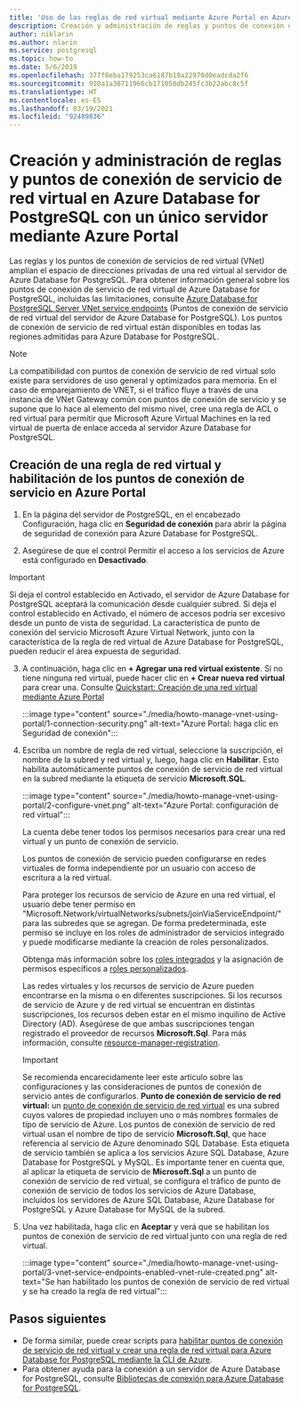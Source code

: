 ```yaml
---
title: 'Uso de las reglas de red virtual mediante Azure Portal en Azure Database for PostgreSQL: servidor único'
description: Creación y administración de reglas y puntos de conexión de servicio de red virtual en Azure Database for PostgreSQL con un único servidor mediante Azure Portal
author: niklarin
ms.author: nlarin
ms.service: postgresql
ms.topic: how-to
ms.date: 5/6/2019
ms.openlocfilehash: 377f8eba179253ca6187b10a22970d0eadcda2f6
ms.sourcegitcommit: 910a1a38711966cb171050db245fc3b22abc8c5f
ms.translationtype: HT
ms.contentlocale: es-ES
ms.lasthandoff: 03/19/2021
ms.locfileid: "92489836"
---
```

# <a name="create-and-manage-vnet-service-endpoints-and-vnet-rules-in-azure-database-for-postgresql---single-server-by-using-the-azure-portal"></a>Creación y administración de reglas y puntos de conexión de servicio de red virtual en Azure Database for PostgreSQL con un único servidor mediante Azure Portal
Las reglas y los puntos de conexión de servicios de red virtual (VNet) amplían el espacio de direcciones privadas de una red virtual al servidor de Azure Database for PostgreSQL. Para obtener información general sobre los puntos de conexión de servicio de red virtual de Azure Database for PostgreSQL, incluidas las limitaciones, consulte [Azure Database for PostgreSQL Server VNet service endpoints](concepts-data-access-and-security-vnet.md) (Puntos de conexión de servicio de red virtual del servidor de Azure Database for PostgreSQL). Los puntos de conexión de servicio de red virtual están disponibles en todas las regiones admitidas para Azure Database for PostgreSQL.

> [!NOTE]
> La compatibilidad con puntos de conexión de servicio de red virtual solo existe para servidores de uso general y optimizados para memoria.
> En el caso de emparejamiento de VNET, si el tráfico fluye a través de una instancia de VNet Gateway común con puntos de conexión de servicio y se supone que lo hace al elemento del mismo nivel, cree una regla de ACL o red virtual para permitir que Microsoft Azure Virtual Machines en la red virtual de puerta de enlace acceda al servidor Azure Database for PostgreSQL.


## <a name="create-a-vnet-rule-and-enable-service-endpoints-in-the-azure-portal"></a>Creación de una regla de red virtual y habilitación de los puntos de conexión de servicio en Azure Portal

1. En la página del servidor de PostgreSQL, en el encabezado Configuración, haga clic en **Seguridad de conexión** para abrir la página de seguridad de conexión para Azure Database for PostgreSQL. 

2. Asegúrese de que el control Permitir el acceso a los servicios de Azure está configurado en **Desactivado**.

> [!Important]
> Si deja el control establecido en Activado, el servidor de Azure Database for PostgreSQL aceptará la comunicación desde cualquier subred. Si deja el control establecido en Activado, el número de accesos podría ser excesivo desde un punto de vista de seguridad. La característica de punto de conexión del servicio Microsoft Azure Virtual Network, junto con la característica de la regla de red virtual de Azure Database for PostgreSQL, pueden reducir el área expuesta de seguridad.

3. A continuación, haga clic en **+ Agregar una red virtual existente**. Si no tiene ninguna red virtual, puede hacer clic en **+ Crear nueva red virtual** para crear una. Consulte [Quickstart: Creación de una red virtual mediante Azure Portal](../virtual-network/quick-create-portal.md)

   :::image type="content" source="./media/howto-manage-vnet-using-portal/1-connection-security.png" alt-text="Azure Portal: haga clic en Seguridad de conexión":::

4. Escriba un nombre de regla de red virtual, seleccione la suscripción, el nombre de la subred y red virtual y, luego, haga clic en **Habilitar**. Esto habilita automáticamente puntos de conexión de servicio de red virtual en la subred mediante la etiqueta de servicio **Microsoft.SQL**.

   :::image type="content" source="./media/howto-manage-vnet-using-portal/2-configure-vnet.png" alt-text="Azure Portal: configuración de red virtual":::

    La cuenta debe tener todos los permisos necesarios para crear una red virtual y un punto de conexión de servicio.

    Los puntos de conexión de servicio pueden configurarse en redes virtuales de forma independiente por un usuario con acceso de escritura a la red virtual.
    
    Para proteger los recursos de servicio de Azure en una red virtual, el usuario debe tener permiso en "Microsoft.Network/virtualNetworks/subnets/joinViaServiceEndpoint/" para las subredes que se agregan. De forma predeterminada, este permiso se incluye en los roles de administrador de servicios integrado y puede modificarse mediante la creación de roles personalizados.
    
    Obtenga más información sobre los [roles integrados](../role-based-access-control/built-in-roles.md) y la asignación de permisos específicos a [roles personalizados](../role-based-access-control/custom-roles.md).
    
    Las redes virtuales y los recursos de servicio de Azure pueden encontrarse en la misma o en diferentes suscripciones. Si los recursos de servicio de Azure y de red virtual se encuentran en distintas suscripciones, los recursos deben estar en el mismo inquilino de Active Directory (AD). Asegúrese de que ambas suscripciones tengan registrado el proveedor de recursos **Microsoft.Sql**. Para más información, consulte [resource-manager-registration][resource-manager-portal].

   > [!IMPORTANT]
   > Se recomienda encarecidamente leer este artículo sobre las configuraciones y las consideraciones de puntos de conexión de servicio antes de configurarlos. **Punto de conexión de servicio de red virtual:** un [punto de conexión de servicio de red virtual](../virtual-network/virtual-network-service-endpoints-overview.md) es una subred cuyos valores de propiedad incluyen uno o más nombres formales de tipo de servicio de Azure. Los puntos de conexión de servicio de red virtual usan el nombre de tipo de servicio **Microsoft.Sql**, que hace referencia al servicio de Azure denominado SQL Database. Esta etiqueta de servicio también se aplica a los servicios Azure SQL Database, Azure Database for PostgreSQL y MySQL. Es importante tener en cuenta que, al aplicar la etiqueta de servicio de **Microsoft.Sql** a un punto de conexión de servicio de red virtual, se configura el tráfico de punto de conexión de servicio de todos los servicios de Azure Database, incluidos los servidores de Azure SQL Database, Azure Database for PostgreSQL y Azure Database for MySQL de la subred. 
   > 

5. Una vez habilitada, haga clic en **Aceptar** y verá que se habilitan los puntos de conexión de servicio de red virtual junto con una regla de red virtual.

   :::image type="content" source="./media/howto-manage-vnet-using-portal/3-vnet-service-endpoints-enabled-vnet-rule-created.png" alt-text="Se han habilitado los puntos de conexión de servicio de red virtual y se ha creado la regla de red virtual":::

## <a name="next-steps"></a>Pasos siguientes
- De forma similar, puede crear scripts para [habilitar puntos de conexión de servicio de red virtual y crear una regla de red virtual para Azure Database for PostgreSQL mediante la CLI de Azure](howto-manage-vnet-using-cli.md).
- Para obtener ayuda para la conexión a un servidor de Azure Database for PostgreSQL, consulte [Bibliotecas de conexión para Azure Database for PostgreSQL](./concepts-connection-libraries.md).

<!-- Link references, to text, Within this same GitHub repo. --> 
[resource-manager-portal]: ../azure-resource-manager/management/resource-providers-and-types.md